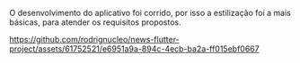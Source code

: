 O desenvolvimento do aplicativo foi corrido, por isso a estilização foi a mais básicas, para atender os requisitos propostos. 

https://github.com/rodrignucleo/news-flutter-project/assets/61752521/e6951a9a-894c-4ecb-ba2a-ff015ebf0667

